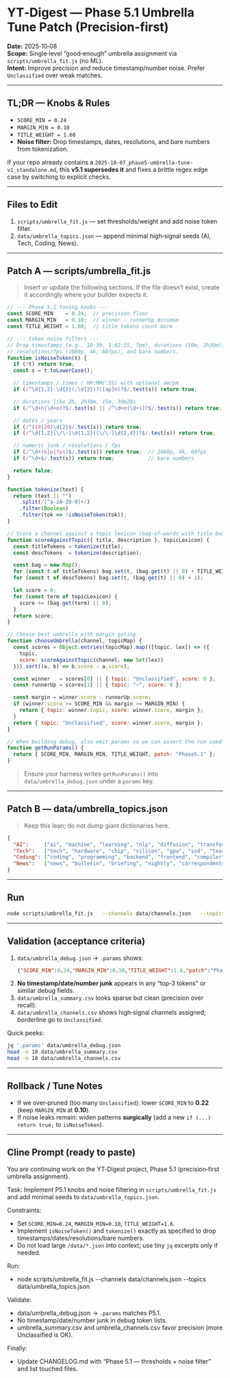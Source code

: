 # YT‑Digest — Phase 5.1 Umbrella Tune Patch (Precision-first)

**Date:** 2025‑10‑08  
**Scope:** Single‑level “good‑enough” umbrella assignment via `scripts/umbrella_fit.js` (no ML).  
**Intent:** Improve precision and reduce timestamp/number noise. Prefer `Unclassified` over weak matches.

---

## TL;DR — Knobs & Rules
- `SCORE_MIN = 0.24`
- `MARGIN_MIN = 0.10`
- `TITLE_WEIGHT = 1.60`
- **Noise filter:** Drop timestamps, dates, resolutions, and bare numbers from tokenization.

If your repo already contains a `2025-10-07_phase5-umbrella-tune-v1_standalone.md`, this **v5.1 supersedes it** and fixes a brittle regex edge case by switching to explicit checks.

---

## Files to Edit
1) `scripts/umbrella_fit.js` — set thresholds/weight and add noise token filter.  
2) `data/umbrella_topics.json` — append minimal high‑signal seeds (AI, Tech, Coding, News).

---

## Patch A — scripts/umbrella_fit.js

> Insert or update the following sections. If the file doesn’t exist, create it accordingly where your builder expects it.

```js
// --- Phase 5.1 tuning knobs ---
const SCORE_MIN    = 0.24;  // precision floor
const MARGIN_MIN   = 0.10;  // winner - runnerUp minimum
const TITLE_WEIGHT = 1.60;  // title tokens count more

// --- token noise filters ---
// Drop timestamps (e.g., 10:30, 1:02:15, 7pm), durations (10m, 2h30m), dates (2024, 12/31/2024),
// resolutions/fps (1080p, 4k, 60fps), and bare numbers.
function isNoiseToken(t) {
  if (!t) return true;
  const s = t.toLowerCase();

  // timestamps / times / HH:MM(:SS) with optional am/pm
  if (/^\d{1,2}:\d{2}(:\d{2})?([ap]m)?$/.test(s)) return true;

  // durations like 2h, 2h30m, 15m, 30m20s
  if (/^\d+h(\d+m)?$/.test(s) || /^\d+m(\d+s)?$/.test(s)) return true;

  // dates / years
  if (/^(19|20)\d{2}$/.test(s)) return true;                                // years
  if (/^\d{1,2}[\/\-]\d{1,2}([\/\-]\d{2,4})?$/.test(s)) return true;   // mm/dd(/yyyy) or dd-mm(-yyyy)

  // numeric junk / resolutions / fps
  if (/^\d+(k|p|fps)$/.test(s)) return true;  // 1080p, 4k, 60fps
  if (/^\d+$/.test(s)) return true;           // bare numbers

  return false;
}

function tokenize(text) {
  return (text || "")
    .split(/[^a-zA-Z0-9]+/)
    .filter(Boolean)
    .filter(tok => !isNoiseToken(tok));
}

// Score a channel against a topic lexicon (bag-of-words with title boost)
function scoreAgainstTopic({ title, description }, topicLexicon) {
  const titleTokens = tokenize(title);
  const descTokens  = tokenize(description);

  const bag = new Map();
  for (const t of titleTokens) bag.set(t, (bag.get(t) || 0) + TITLE_WEIGHT);
  for (const t of descTokens) bag.set(t, (bag.get(t) || 0) + 1);

  let score = 0;
  for (const term of topicLexicon) {
    score += (bag.get(term) || 0);
  }
  return score;
}

// Choose best umbrella with margin gating
function chooseUmbrella(channel, topicMap) {
  const scores = Object.entries(topicMap).map(([topic, lex]) => ({
    topic,
    score: scoreAgainstTopic(channel, new Set(lex))
  })).sort((a, b) => b.score - a.score);

  const winner   = scores[0] || { topic: "Unclassified", score: 0 };
  const runnerUp = scores[1] || { topic: "—", score: 0 };

  const margin = winner.score - runnerUp.score;
  if (winner.score >= SCORE_MIN && margin >= MARGIN_MIN) {
    return { topic: winner.topic, score: winner.score, margin };
  }
  return { topic: "Unclassified", score: winner.score, margin };
}

// When building debug, also emit params so we can assert the run used P5.1
function getRunParams() {
  return { SCORE_MIN, MARGIN_MIN, TITLE_WEIGHT, patch: "Phase5.1" };
}
```

> Ensure your harness writes `getRunParams()` into `data/umbrella_debug.json` under a `params` key.

---

## Patch B — data/umbrella_topics.json

> Keep this lean; do not dump giant dictionaries here.

```json
{
  "AI":     ["ai", "machine", "learning", "nlp", "diffusion", "transformers", "autonomous", "robotics"],
  "Tech":   ["tech", "hardware", "chip", "silicon", "gpu", "ssd", "teardown"],
  "Coding": ["coding", "programming", "backend", "frontend", "compiler", "algorithm", "data", "structures"],
  "News":   ["news", "bulletin", "briefing", "nightly", "correspondents"]
}
```

---

## Run
```bash
node scripts/umbrella_fit.js   --channels data/channels.json   --topics   data/umbrella_topics.json
```

---

## Validation (acceptance criteria)
1. `data/umbrella_debug.json` → `.params` shows:
   ```json
   {"SCORE_MIN":0.24,"MARGIN_MIN":0.10,"TITLE_WEIGHT":1.6,"patch":"Phase5.1"}
   ```
2. **No timestamp/date/number junk** appears in any “top‑3 tokens” or similar debug fields.
3. `data/umbrella_summary.csv` looks sparse but clean (precision over recall).
4. `data/umbrella_channels.csv` shows high‑signal channels assigned; borderline go to `Unclassified`.

Quick peeks:
```bash
jq '.params' data/umbrella_debug.json
head -n 10 data/umbrella_summary.csv
head -n 10 data/umbrella_channels.csv
```

---

## Rollback / Tune Notes
- If we over‑pruned (too many `Unclassified`): lower `SCORE_MIN` to **0.22** (keep `MARGIN_MIN` at **0.10**).
- If noise leaks remain: widen patterns **surgically** (add a new `if (...) return true;` to `isNoiseToken`).

---

## Cline Prompt (ready to paste)
You are continuing work on the YT‑Digest project, Phase 5.1 (precision‑first umbrella assignment).

Task: Implement P5.1 knobs and noise filtering in `scripts/umbrella_fit.js` and add minimal seeds to `data/umbrella_topics.json`.

Constraints:
- Set `SCORE_MIN=0.24`, `MARGIN_MIN=0.10`, `TITLE_WEIGHT=1.6`.
- Implement `isNoiseToken()` and `tokenize()` exactly as specified to drop timestamps/dates/resolutions/bare numbers.
- Do not load large `/data/*.json` into context; use tiny `jq` excerpts only if needed.

Run:
- node scripts/umbrella_fit.js --channels data/channels.json --topics data/umbrella_topics.json

Validate:
- data/umbrella_debug.json → `.params` matches P5.1.
- No timestamp/date/number junk in debug token lists.
- umbrella_summary.csv and umbrella_channels.csv favor precision (more Unclassified is OK).

Finally:
- Update CHANGELOG.md with “Phase 5.1 — thresholds + noise filter” and list touched files.

